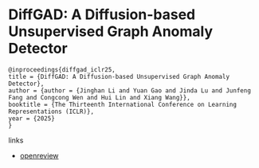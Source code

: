 # DiffGAD: A Diffusion-based Unsupervised Graph Anomaly Detector

```
@inproceedings{diffgad_iclr25,
title = {DiffGAD: A Diffusion-based Unsupervised Graph Anomaly Detector},
author = {author = {Jinghan Li and Yuan Gao and Jinda Lu and Junfeng Fang and Congcong Wen and Hui Lin and Xiang Wang}},
booktitle = {The Thirteenth International Conference on Learning Representations (ICLR)},
year = {2025}
}
```

links
- [openreview](https://openreview.net/forum?id=AhcYq4CnfF)
